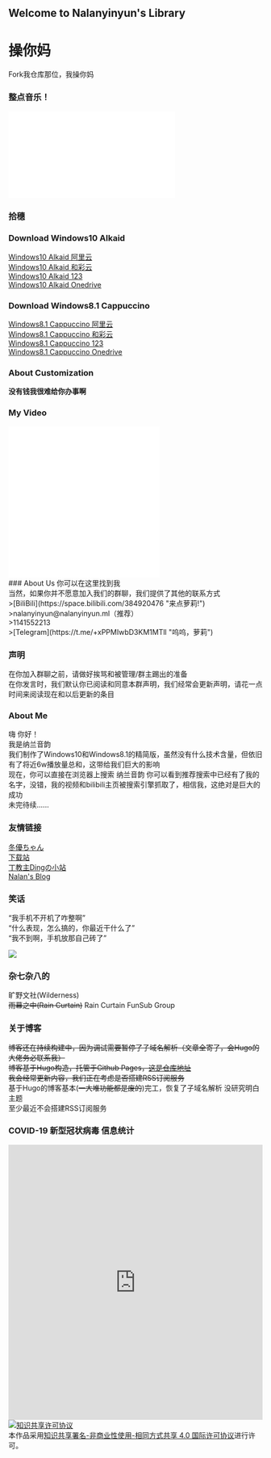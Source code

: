 ## Welcome to Nalanyinyun's Library  
# 操你妈
Fork我仓库那位，我操你妈
### 整点音乐！
<iframe frameborder="no" border="0" marginwidth="0" marginheight="0" width=330 height=86 src="//music.163.com/outchain/player?type=2&id=1345058134&auto=1&height=66"></iframe>
<iframe frameborder="no" border="0" marginwidth="0" marginheight="0" width=330 height=86 src="//music.163.com/outchain/player?type=2&id=28018269&auto=0&height=66"></iframe>  

### 拾穗  
<span id="jinrishici-sentence"></span>
<script src="https://sdk.jinrishici.com/v2/browser/jinrishici.js" charset="utf-8"></script>

### Download Windows10 Alkaid<br>
[Windows10 Alkaid 阿里云](https://download.fuibafuyu.top/Ali/System/Windows/Lite/Windows10%20Alkaid%20by%20nalanyinyun.iso "涩涩 涩涩!")<br>
[Windows10 Alkaid 和彩云](https://download1.fuibafuyu.top/d/139/System/Windows/Lite/Windows10%20Alkaid%20by%20nalanyinyun.iso "让我摸摸奶子")<br>
[Windows10 Alkaid 123](https://download1.fuibafuyu.top/d/123/System/Windows/Lite/Windows10%20Alkaid%20by%20nalanyinyun.iso)  
[Windows10 Alkaid Onedrive](https://download.fuibafuyu.top/OD/System/Windows/Lite/Windows10%20Alkaid%20by%20nalanyinyun.iso)  
### Download Windows8.1 Cappuccino  
[Windows8.1 Cappuccino 阿里云](https://dl.fuyu.ml/Ali/System/Windows/Lite/Windows8.1%20Cappuccino.iso "小萝莉来找我!")<br>
[Windows8.1 Cappuccino 和彩云](https://download1.fuibafuyu.top/d/139/System/Windows/Lite/Windows8.1%20Cappuccino.iso "没有骚话了")<br>
[Windows8.1 Cappuccino 123](https://download1.fuibafuyu.top/d/123/System/Windows/Lite/Windows8.1%20Cappuccino.iso "为啥冬优整一堆分流")  
[Windows8.1 Cappuccino Onedrive](https://download.fuibafuyu.top/OD/System/Windows/Lite/Windows8.1%20Cappuccino.iso)
### About Customization<br>
**没有钱我很难给你办事啊**<br>

### My Video<br>
<iframe src="//player.bilibili.com/player.html?aid=296463240&bvid=BV1sF411n7va&cid=506523758&page=1" scrolling="no" border="0" frameborder="no" framespacing="0" allowfullscreen="true"> </iframe>
<iframe src="//player.bilibili.com/player.html?aid=509249820&bvid=BV1vu411X7gX&cid=514645592&page=1" scrolling="no" border="0" frameborder="no" framespacing="0" allowfullscreen="true"> </iframe><br>
### About Us
你可以在这里找到我<br>
当然，如果你并不愿意加入我们的群聊，我们提供了其他的联系方式<br>
>[BiliBili](https://space.bilibili.com/384920476 "来点萝莉!")<br>
>nalanyinyun@nalanyinyun.ml（推荐）<br>
>1141552213<br>
>[Telegram](https://t.me/+xPPMIwbD3KM1MTll "呜呜，萝莉")<br>

### 声明
在你加入群聊之前，请做好挨骂和被管理/群主踢出的准备  
在你发言时，我们默认你已阅读和同意本群声明，我们经常会更新声明，请花一点时间来阅读现在和以后更新的条目

### About Me  
嗨 你好！  
我是纳兰音韵  
我们制作了Windows10和Windows8.1的精简版，虽然没有什么技术含量，但依旧有了将近6w播放量总和，这带给我们巨大的影响  
现在，你可以直接在浏览器上搜索 纳兰音韵 你可以看到推荐搜索中已经有了我的名字，没错，我的视频和bilibili主页被搜索引擎抓取了，相信我，这绝对是巨大的成功   
未完待续......  

### 友情链接  
[冬優ちゃん](https://www.fuibafuyu.top/ "小萝莉，点击调戏" )  
[下载站](https://download.nalanyinyun.ml/)  
[丁教主Dingの小站](https://djz.plus/)  
[Nalan's Blog](https://blog.nalanyinyun.ml)
### 笑话
“我手机不开机了咋整啊”  
“什么表现，怎么搞的，你最近干什么了”  
“我不到啊，手机放那自己砖了”    



<div>
  <img src="https://api.xhofe.top/ip/?line1=Welcome！&amp;line2=nalanyinyun.ml" />
</div>  

<script src="https://eqcn.ajz.miesnfu.com/wp-content/plugins/wp-3d-pony/live2dw/lib/L2Dwidget.min.js"></script>
<script>
    L2Dwidget.init({
        "model": {
　　　　　　　//jsonpath控制模型，这个是z16，蛮可爱的
            jsonPath: "https://unpkg.com/live2d-widget-model-z16@1.0.5/assets/z16.model.json",
            "scale": 1
        },
        "display": {
            "position": "left", //看板娘的表现位置
            "width": 150,  //宽度
            "height": 250, //高度
            "hOffset": 0,
            "vOffset": -20
        },
        "mobile": {
            "show": false, //是否在移动端显示
            "scale": 0.5
        },
        "react": {
            "opacityDefault": 0.7,
            "opacityOnHover": 0.2
        }
    });
</script>  
### 杂七杂八的
旷野文社(Wilderness)  
~~雨幕之中(Rain Curtain)~~ Rain Curtain FunSub Group  
### 关于博客
~~博客还在持续构建中，因为调试需要暂停了子域名解析（文章全寄了，会Hugo的大佬务必联系我）    
博客基于Hugo构造，托管于Github Pages，[这是仓库地址](https://github.com/naranyinyun-sister/Blog.Nalanyinyun.GitHub.io)  
我会经常更新内容，我们正在考虑是否搭建RSS订阅服务~~  
基于Hugo的博客基本(~~一大堆功能都是废的~~)完工，恢复了子域名解析 没研究明白主题  
至少最近不会搭建RSS订阅服务

### COVID-19 新型冠状病毒 信息统计
<iframe src="https://cn.bing.com/covidans/widget?&setlang=zh-CN&lcid=/TaiWan&mt=Map" height="545" frameborder="no" scrolling="no" border="0" width="100%"> </iframe>   
<a rel="license" href="http://creativecommons.org/licenses/by-nc-sa/4.0/"><img alt="知识共享许可协议" style="border-width:0" src="https://i.creativecommons.org/l/by-nc-sa/4.0/88x31.png" /></a><br />本作品采用<a rel="license" href="http://creativecommons.org/licenses/by-nc-sa/4.0/">知识共享署名-非商业性使用-相同方式共享 4.0 国际许可协议</a>进行许可。
